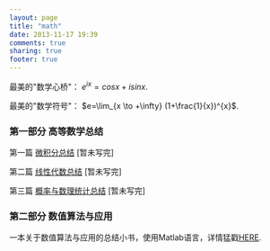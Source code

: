 ```yaml
---
layout: page
title: "math"
date: 2013-11-17 19:39
comments: true
sharing: true
footer: true
---
```


最美的"数学心桥"： $e^{ix}=cosx+isinx$.

最美的"数学符号"： $e=\lim_{x \to +\infty} (1+\frac{1}{x})^{x}$.

### 第一部分 高等数学总结

第一篇 [微积分总结]()  [暂未写完]

第二篇 [线性代数总结]()  [暂未写完]

第三篇 [概率与数理统计总结]()   [暂未写完]


### 第二部分 数值算法与应用

一本关于数值算法与应用的总结小书，使用Matlab语言，详情猛戳[HERE](http://hujiaweibujidao.github.io/blog/2014/04/23/numerical-methods-using-matlab/).
